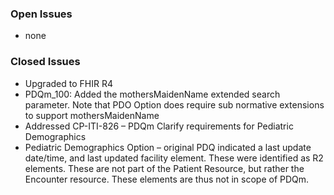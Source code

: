 ### Open Issues

*	none

### Closed Issues

* Upgraded to FHIR R4
*	PDQm_100: Added the mothersMaidenName extended search parameter. Note that PDO Option does require sub normative extensions to support mothersMaidenName
*	Addressed CP-ITI-826 – PDQm Clarify requirements for Pediatric Demographics
  *	Pediatric Demographics Option – original PDQ indicated a last update date/time, and last updated facility element. These were identified as R2 elements. These are not part of the Patient Resource, but rather the Encounter resource. These elements are thus not in scope of PDQm.
